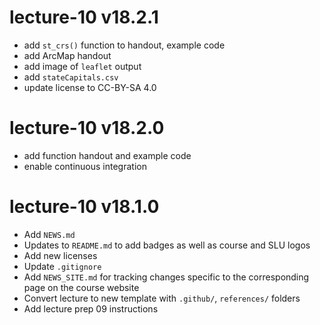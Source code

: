# lecture-10 v18.2.1

* add `st_crs()` function to handout, example code
* add ArcMap handout
* add image of `leaflet` output
* add `stateCapitals.csv`
* update license to CC-BY-SA 4.0

# lecture-10 v18.2.0

* add function handout and example code
* enable continuous integration

# lecture-10 v18.1.0

* Add `NEWS.md`
* Updates to `README.md` to add badges as well as course and SLU logos
* Add new licenses
* Update `.gitignore`
* Add `NEWS_SITE.md` for tracking changes specific to the corresponding page on the course website
* Convert lecture to new template with `.github/`, `references/` folders
* Add lecture prep 09 instructions